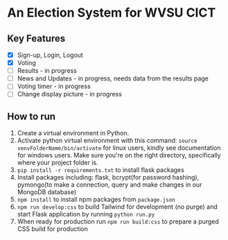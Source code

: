 # An Election System for WVSU CICT

## Key Features
- [x] Sign-up, Login, Logout
- [x] Voting
- [ ] Results - in progress
- [ ] News and Updates - in progress, needs data from the results page
- [ ] Voting timer - in progress
- [ ] Change display picture - in progress

## How to run
1. Create a virtual environment in Python.
2. Activate python virtual environment with this command: `source venvFolderName/bin/activate` for linux users, kindly see documentation for windows users. Make sure you're on the right directory, specifically where your project folder is.
3. `pip install -r requirements.txt` to install flask packages
4. Install packages including: flask, bcrypt(for password hashing), pymongo(to make a connection, query and make changes in our MongoDB database)
5. `npm install` to install npm packages from `package.json`
6. `npm run develop:css` to build Tailwind for development (no purge) and start Flask application by running `python run.py`
7. When ready for production run  `npm run build:css` to prepare a purged CSS build for production
